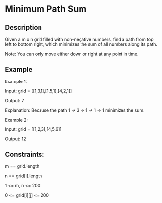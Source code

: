 # Minimum Path Sum
## Description

Given a m x n grid filled with non-negative numbers, find a path from top left to bottom right, which minimizes the sum of all numbers along its path.

Note: You can only move either down or right at any point in time.

## Example
Example 1:

Input: grid = [[1,3,1],[1,5,1],[4,2,1]]

Output: 7

Explanation: Because the path 1 → 3 → 1 → 1 → 1 minimizes the sum.

Example 2:

Input: grid = [[1,2,3],[4,5,6]]

Output: 12


## Constraints:

m == grid.length

n == grid[i].length

1 <= m, n <= 200

0 <= grid[i][j] <= 200